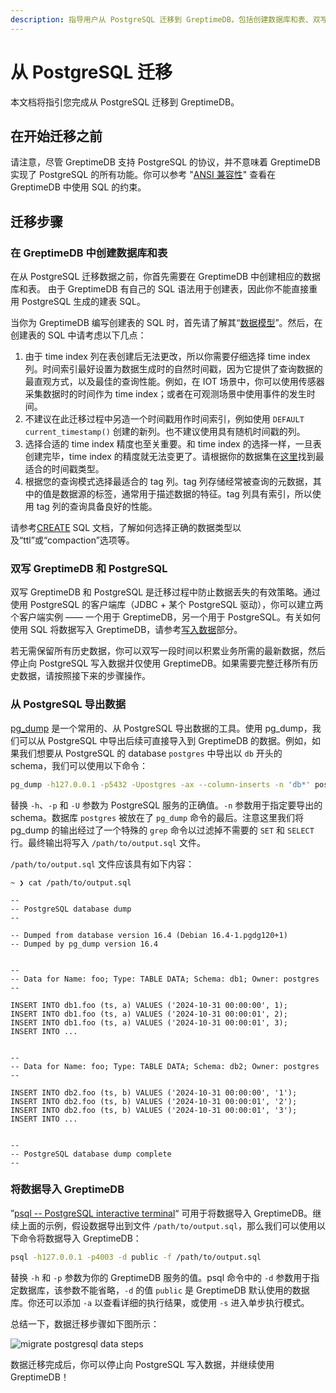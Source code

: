 ```yaml
---
description: 指导用户从 PostgreSQL 迁移到 GreptimeDB，包括创建数据库和表、双写策略、数据导出和导入等步骤。
---
```


# 从 PostgreSQL 迁移

本文档将指引您完成从 PostgreSQL 迁移到 GreptimeDB。

## 在开始迁移之前

请注意，尽管 GreptimeDB 支持 PostgreSQL 的协议，并不意味着 GreptimeDB 实现了 PostgreSQL
的所有功能。你可以参考 "[ANSI 兼容性](/reference/sql/compatibility.md)" 查看在 GreptimeDB 中使用 SQL 的约束。

## 迁移步骤

### 在 GreptimeDB 中创建数据库和表

在从 PostgreSQL 迁移数据之前，你首先需要在 GreptimeDB 中创建相应的数据库和表。
由于 GreptimeDB 有自己的 SQL 语法用于创建表，因此你不能直接重用 PostgreSQL 生成的建表 SQL。

当你为 GreptimeDB 编写创建表的 SQL 时，首先请了解其“[数据模型](/user-guide/concepts/data-model.md)”。然后，在创建表的
SQL 中请考虑以下几点：

1. 由于 time index 列在表创建后无法更改，所以你需要仔细选择 time index
   列。时间索引最好设置为数据生成时的自然时间戳，因为它提供了查询数据的最直观方式，以及最佳的查询性能。例如，在 IOT
   场景中，你可以使用传感器采集数据时的时间作为 time index；或者在可观测场景中使用事件的发生时间。
2. 不建议在此迁移过程中另造一个时间戳用作时间索引，例如使用 `DEFAULT current_timestamp()` 创建的新列。也不建议使用具有随机时间戳的列。
3. 选择合适的 time index 精度也至关重要。和 time index 的选择一样，一旦表创建完毕，time index
   的精度就无法变更了。请根据你的数据集在[这里](/reference/sql/data-types#data-types-compatible-with-mysql-and-postgresql)找到最适合的时间戳类型。
4. 根据您的查询模式选择最适合的 tag 列。tag 列存储经常被查询的元数据，其中的值是数据源的标签，通常用于描述数据的特征。tag
   列具有索引，所以使用 tag 列的查询具备良好的性能。

请参考[CREATE](/reference/sql/create.md) SQL 文档，了解如何选择正确的数据类型以及“ttl”或“compaction”选项等。

### 双写 GreptimeDB 和 PostgreSQL

双写 GreptimeDB 和 PostgreSQL 是迁移过程中防止数据丢失的有效策略。通过使用 PostgreSQL 的客户端库（JDBC + 某个 PostgreSQL
驱动），你可以建立两个客户端实例 —— 一个用于 GreptimeDB，另一个用于 PostgreSQL。有关如何使用 SQL 将数据写入
GreptimeDB，请参考[写入数据](/user-guide/ingest-data/for-iot/sql.md)部分。

若无需保留所有历史数据，你可以双写一段时间以积累业务所需的最新数据，然后停止向 PostgreSQL 写入数据并仅使用
GreptimeDB。如果需要完整迁移所有历史数据，请按照接下来的步骤操作。

### 从 PostgreSQL 导出数据

[pg_dump](https://www.postgresql.org/docs/current/app-pgdump.html) 是一个常用的、从 PostgreSQL 导出数据的工具。使用
pg_dump，我们可以从 PostgreSQL 中导出后续可直接导入到 GreptimeDB 的数据。例如，如果我们想要从 PostgreSQL 的 database
`postgres` 中导出以 `db` 开头的 schema，我们可以使用以下命令：

```bash
pg_dump -h127.0.0.1 -p5432 -Upostgres -ax --column-inserts -n 'db*' postgres | grep -v "^SE" > /path/to/output.sql
```

替换 `-h`、`-p` 和 `-U` 参数为 PostgreSQL 服务的正确值。`-n` 参数用于指定要导出的 schema。数据库 `postgres` 被放在了 `pg_dump` 命令的最后。注意这里我们将
pg_dump 的输出经过了一个特殊的 `grep` 命令以过滤掉不需要的 `SET` 和 `SELECT` 行。最终输出将写入 `/path/to/output.sql`
文件。

`/path/to/output.sql` 文件应该具有如下内容：

```plaintext
~ ❯ cat /path/to/output.sql

--
-- PostgreSQL database dump
--

-- Dumped from database version 16.4 (Debian 16.4-1.pgdg120+1)
-- Dumped by pg_dump version 16.4


--
-- Data for Name: foo; Type: TABLE DATA; Schema: db1; Owner: postgres
--

INSERT INTO db1.foo (ts, a) VALUES ('2024-10-31 00:00:00', 1);
INSERT INTO db1.foo (ts, a) VALUES ('2024-10-31 00:00:01', 2);
INSERT INTO db1.foo (ts, a) VALUES ('2024-10-31 00:00:01', 3);
INSERT INTO ...


--
-- Data for Name: foo; Type: TABLE DATA; Schema: db2; Owner: postgres
--

INSERT INTO db2.foo (ts, b) VALUES ('2024-10-31 00:00:00', '1');
INSERT INTO db2.foo (ts, b) VALUES ('2024-10-31 00:00:01', '2');
INSERT INTO db2.foo (ts, b) VALUES ('2024-10-31 00:00:01', '3');
INSERT INTO ...


--
-- PostgreSQL database dump complete
--
```

### 将数据导入 GreptimeDB

”[psql -- PostgreSQL interactive terminal](https://www.postgresql.org/docs/current/app-psql.html)“ 可用于将数据导入
GreptimeDB。继续上面的示例，假设数据导出到文件 `/path/to/output.sql`，那么我们可以使用以下命令将数据导入 GreptimeDB：

```bash
psql -h127.0.0.1 -p4003 -d public -f /path/to/output.sql
```

替换 `-h` 和 `-p` 参数为你的 GreptimeDB 服务的值。psql 命令中的 `-d` 参数用于指定数据库，该参数不能省略，`-d` 的值 `public` 是 GreptimeDB 默认使用的数据库。你还可以添加 `-a` 以查看详细的执行结果，或使用 `-s` 进入单步执行模式。

总结一下，数据迁移步骤如下图所示：

![migrate postgresql data steps](/migration-postgresql.jpg)

数据迁移完成后，你可以停止向 PostgreSQL 写入数据，并继续使用 GreptimeDB！
